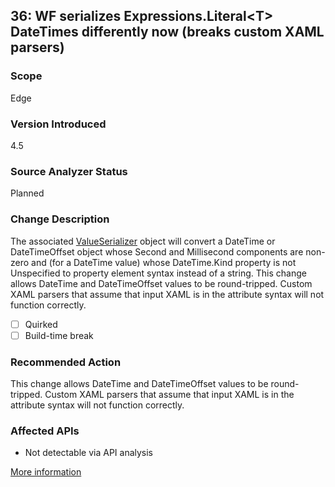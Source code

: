 ## 36: WF serializes Expressions.Literal&lt;T&gt; DateTimes differently now (breaks custom XAML parsers)

### Scope
Edge

### Version Introduced
4.5

### Source Analyzer Status
Planned

### Change Description
The associated [ValueSerializer](https://msdn.microsoft.com/en-us/library/system.windows.markup.valueserializer(v=vs.110).aspx) object will convert a DateTime or DateTimeOffset object whose Second and Millisecond components are non-zero and (for a DateTime value) whose DateTime.Kind property is not Unspecified to property element syntax instead of a string. This change allows DateTime and DateTimeOffset values to be round-tripped. Custom XAML parsers that assume that input XAML is in the attribute syntax will not function correctly.

- [ ] Quirked
- [ ] Build-time break

### Recommended Action
This change allows DateTime and DateTimeOffset values to be round-tripped. Custom XAML parsers that assume that input XAML is in the attribute syntax will not function correctly.

### Affected APIs
* Not detectable via API analysis

[More information](https://msdn.microsoft.com/en-us/library/hh367887(v=vs.110).aspx#wwf)

<!--
    ### Notes
    Will need to dig in a bit to figure out exactly what a repro for this looks like. Probably, identifying Literal<DateTime>/Literal<DateTimeOffset> usage will be sufficient to give an informational diagnostic.
-->
